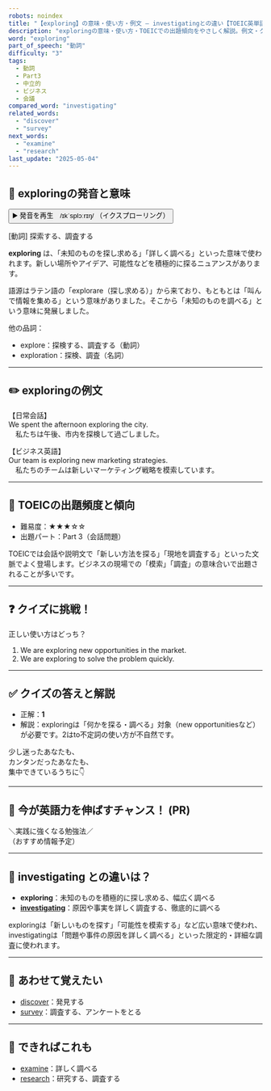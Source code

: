 ```yaml
---
robots: noindex
title: "【exploring】の意味・使い方・例文 ― investigatingとの違い【TOEIC英単語】"
description: "exploringの意味・使い方・TOEICでの出題傾向をやさしく解説。例文・クイズ付きでinvestigatingとの違いもわかりやすく学べます。"
word: "exploring"
part_of_speech: "動詞"
difficulty: "3"
tags:
  - 動詞
  - Part3
  - 中立的
  - ビジネス
  - 会議
compared_word: "investigating"
related_words:
  - "discover"
  - "survey"
next_words:
  - "examine"
  - "research"
last_update: "2025-05-04"
---
```


## 🔰 exploringの発音と意味

<button class="play-audio" onclick="playTTS('exploring')">
  <span class="play-audio-main">
    ▶️ 発音を再生　/ɪkˈsplɔːrɪŋ/
  </span>
  <span class="play-audio-sub">
    （イクスプローリング）
  </span>
</button>

[動詞] 探索する、調査する

**exploring** は、「未知のものを探し求める」「詳しく調べる」といった意味で使われます。新しい場所やアイデア、可能性などを積極的に探るニュアンスがあります。

語源はラテン語の「explorare（探し求める）」から来ており、もともとは「叫んで情報を集める」という意味がありました。そこから「未知のものを調べる」という意味に発展しました。

他の品詞：  
- explore：探検する、調査する（動詞）
- exploration：探検、調査（名詞）

---

## ✏️ exploringの例文

【日常会話】  
We spent the afternoon exploring the city.  
　私たちは午後、市内を探検して過ごしました。

【ビジネス英語】  
Our team is exploring new marketing strategies.  
　私たちのチームは新しいマーケティング戦略を模索しています。

---

## 🎯 TOEICの出題頻度と傾向

- 難易度：★★★☆☆
- 出題パート：Part 3（会話問題）

TOEICでは会話や説明文で「新しい方法を探る」「現地を調査する」といった文脈でよく登場します。ビジネスの現場での「模索」「調査」の意味合いで出題されることが多いです。

---

## ❓ クイズに挑戦！

正しい使い方はどっち？

1. We are exploring new opportunities in the market.  
2. We are exploring to solve the problem quickly.

---

## ✅ クイズの答えと解説

- 正解：**1**
- 解説：exploringは「何かを探る・調べる」対象（new opportunitiesなど）が必要です。2はto不定詞の使い方が不自然です。

少し迷ったあなたも、  
カンタンだったあなたも、  
集中できているうちに👇️

---

## 🚀 今が英語力を伸ばすチャンス！ (PR)

<div class="info-center">
＼実践に強くなる勉強法／<br>  
（おすすめ情報予定）
</div>

---

## 🤔  investigating との違いは？

- **exploring**：未知のものを積極的に探し求める、幅広く調べる
- **[investigating](/word/investigating/)**：原因や事実を詳しく調査する、徹底的に調べる

exploringは「新しいものを探す」「可能性を模索する」など広い意味で使われ、investigatingは「問題や事件の原因を詳しく調べる」といった限定的・詳細な調査に使われます。

---

## 🧩 あわせて覚えたい

- [discover](/word/discover/)：発見する
- [survey](/word/survey/)：調査する、アンケートをとる

---

## 📖 できればこれも

- [examine](/word/examine/)：詳しく調べる
- [research](/word/research/)：研究する、調査する

<!-- cvid: aid38_bid46 -->
